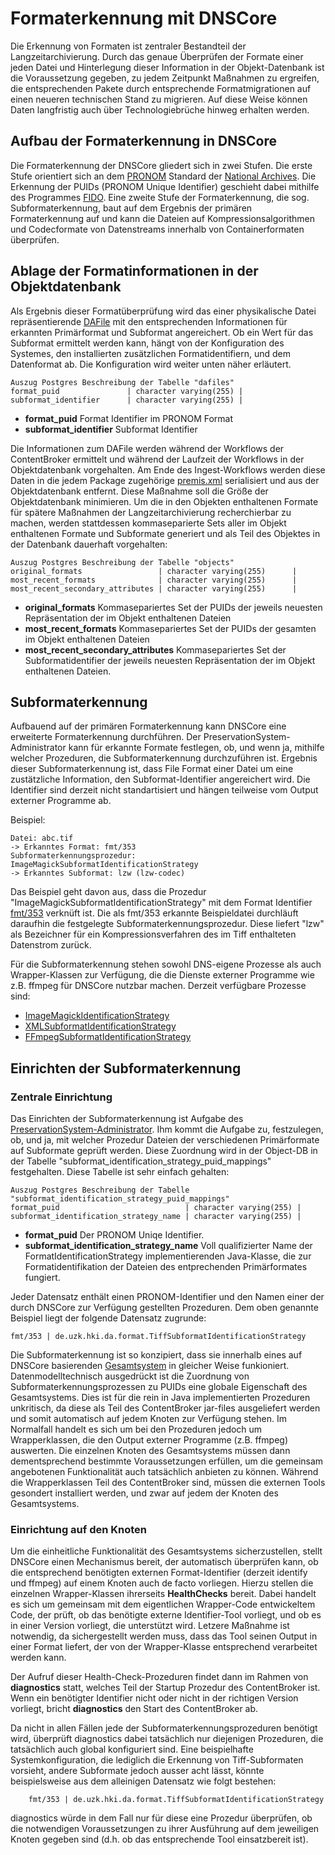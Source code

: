 # Formaterkennung mit DNSCore

Die Erkennung von Formaten ist zentraler Bestandteil der Langzeitarchivierung. Durch das genaue Überprüfen der Formate einer jeden Datei und Hinterlegung dieser Information in der Objekt-Datenbank ist die Voraussetzung gegeben, zu jedem Zeitpunkt Maßnahmen zu ergreifen, die entsprechenden Pakete durch entsprechende Formatmigrationen auf einen neueren technischen Stand zu migrieren. Auf diese Weise können Daten langfristig auch über Technologiebrüche hinweg erhalten werden.

## Aufbau der Formaterkennung in DNSCore

Die Formaterkennung der DNSCore gliedert sich in zwei Stufen. Die erste Stufe orientiert sich an dem [PRONOM](http://apps.nationalarchives.gov.uk/PRONOM/Default.aspx) Standard der [National Archives](http://www.nationalarchives.gov.uk/). Die Erkennung der PUIDs (PRONOM Unique Identifier) geschieht dabei mithilfe des Programmes [FIDO](https://github.com/openplanets/fido). Eine zweite Stufe der Formaterkennung, die sog. Subformaterkennung, baut auf dem Ergebnis der primären Formaterkennung auf und kann die Dateien auf Kompressionsalgorithmen und Codecformate von Datenstreams innerhalb von Containerformaten überprüfen.

## Ablage der Formatinformationen in der Objektdatenbank

Als Ergebnis dieser Formatüberprüfung wird das einer physikalische Datei repräsentierende [DAFile](object_model.de.md#dafile) mit den entsprechenden Informationen für erkannten Primärformat und Subformat angereichert. Ob ein Wert für das Subformat ermittelt werden kann, hängt von der Konfiguration des Systemes, den installierten zusätzlichen Formatidentifiern, und dem Datenformat ab. Die Konfiguration wird weiter unten näher erläutert.

    Auszug Postgres Beschreibung der Tabelle "dafiles"
    format_puid               | character varying(255) | 
    subformat_identifier      | character varying(255) |

* **format_puid** Format Identifier im PRONOM Format
* **subformat_identifier** Subformat Identifier

Die Informationen zum DAFile werden während der Workflows der ContentBroker ermittelt und während der Laufzeit der Workflows in der Objektdatenbank vorgehalten. Am Ende des Ingest-Workflows werden diese Daten in die jedem Package zugehörige [premis.xml](specification_premis.md) serialisiert und aus der Objektdatenbank entfernt. Diese Maßnahme soll die Größe der Objektdatenbank minimieren. Um die in den Objekten enthaltenen Formate für spätere Maßnahmen der Langzeitarchivierung recherchierbar zu machen, werden stattdessen kommaseparierte Sets aller im Objekt enthaltenen Formate und Subformate generiert und als Teil des Objektes in der Datenbank dauerhaft vorgehalten:

    Auszug Postgres Beschreibung der Tabelle "objects"
    original_formats                 | character varying(255)      | 
    most_recent_formats              | character varying(255)      | 
    most_recent_secondary_attributes | character varying(255)      | 

* **original_formats** Kommasepariertes Set der PUIDs der jeweils neuesten Repräsentation der im Objekt enthaltenen Dateien
* **most_recent_formats** Kommasepariertes Set der PUIDs der gesamten im Objekt enthaltenen Dateien
* **most_recent_secondary_attributes** Kommasepariertes Set der Subformatidentifier der jeweils neuesten Repräsentation der im Objekt enthaltenen Dateien.

## Subformaterkennung

Aufbauend auf der primären Formaterkennung kann DNSCore eine erweiterte Formaterkennung durchführen. Der PreservationSystem-Administrator kann für erkannte Formate festlegen, ob, und wenn ja, mithilfe welcher Prozeduren,
die Subformaterkennung durchzuführen ist. Ergebnis dieser Subformaterkennung ist, dass File Format einer Datei um eine zustätzliche Information, den Subformat-Identifier angereichert wird. Die Identifier sind derzeit nicht standartisiert und hängen teilweise vom Output externer Programme ab.

Beispiel:

    Datei: abc.tif 
    -> Erkanntes Format: fmt/353
    Subformaterkennungsprozedur: ImageMagickSubformatIdentificationStrategy
    -> Erkanntes Subformat: lzw (lzw-codec)

Das Beispiel geht davon aus, dass die Prozedur "ImageMagickSubformatIdentificationStrategy" mit dem Format Identifier [fmt/353](http://apps.nationalarchives.gov.uk/PRONOM/Format/proFormatSearch.aspx?status=detailReport&id=1099) verknüft ist. Die als fmt/353 erkannte Beispieldatei durchläuft daraufhin die festgelegte Subformaterkennungsprozedur. Diese liefert "lzw" als Bezeichner für ein Kompressionsverfahren des im Tiff enthalteten Datenstrom zurück.

Für die Subformaterkennung stehen sowohl DNS-eigene Prozesse als auch  Wrapper-Klassen zur Verfügung, die die Dienste externer Programme wie z.B. ffmpeg für DNSCore nutzbar machen. Derzeit verfügbare Prozesse sind:

* [ImageMagickIdentificationStrategy](../java/de/uzk/hki/da/format/ImageMagickIdentifySubformatIdentificationStrategy.java)
* [XMLSubformatIdentificationStrategy](../java/de/uzk/hki/da/format/XMLSubformatIdentificationStrategy.java)
* [FFmpegSubformatIdentificationStrategy](../java/de/uzk/hki/da/format/FFmpegSubformatIdentificationStrategy.java)

## Einrichten der Subformaterkennung

### Zentrale Einrichtung 

Das Einrichten der Subformaterkennung ist Aufgabe des [PreservationSystem-Administrator](object_model.de.md#user---der-benutzer). Ihm kommt die Aufgabe zu, festzulegen, ob, und ja, mit welcher Prozedur Dateien der verschiedenen Primärformate auf Subformate geprüft werden. Diese Zuordnung wird in der Object-DB in der Tabelle "subformat_identification_strategy_puid_mappings" festgehalten. Diese Tabelle ist sehr einfach gehalten:

    Auszug Postgres Beschreibung der Tabelle "subformat_identification_strategy_puid_mappings"
    format_puid                            | character varying(255) | 
    subformat_identification_strategy_name | character varying(255) | 

* **format_puid** Der PRONOM Uniqe Identifier.
* **subformat_identification_strategy_name** Voll qualifizierter Name der FormatIdentificationStrategy implementierenden Java-Klasse, die zur Formatidentifikation der Dateien des entprechenden Primärformates fungiert.

Jeder Datensatz enthält einen PRONOM-Identifier und den Namen einer der durch DNSCore zur Verfügung gestellten Prozeduren. Dem oben genannte Beispiel liegt der folgende Datensatz zugrunde:

    fmt/353 | de.uzk.hki.da.format.TiffSubformatIdentificationStrategy
    
Die Subformaterkennung ist so konzipiert, dass sie innerhalb eines auf DNSCore basierenden [Gesamtsystem](object_model.de.md#preservationsystem---das-gesamtsystem) in gleicher Weise funkioniert. Datenmodelltechnisch ausgedrückt ist die Zuordnung von Subformaterkennungsprozessen zu PUIDs eine globale Eigenschaft des Gesamtsystems. Dies ist für die rein in Java implementierten Prozeduren unkritisch, da diese als Teil des ContentBroker jar-files ausgeliefert werden und somit automatisch auf jedem Knoten zur Verfügung stehen. Im Normalfall handelt es sich um bei den Prozeduren jedoch um Wrapperklassen, die den Output externer Programme (z.B. ffmpeg) auswerten. 
Die einzelnen Knoten des Gesamtsystems müssen dann dementsprechend bestimmte Voraussetzungen erfüllen, um die gemeinsam angebotenen Funktionalität auch tatsächlich anbieten zu können. Während die Wrapperklassen Teil des ContentBroker sind, müssen die externen Tools gesondert installiert werden, und zwar auf jedem der Knoten des Gesamtsystems.

### Einrichtung auf den Knoten

Um die einheitliche Funktionalität des Gesamtsystems sicherzustellen, stellt DNSCore einen Mechanismus bereit, der automatisch überprüfen kann, ob die entsprechend benötigten externen Format-Identifier (derzeit identify und ffmpeg) auf einem Knoten auch de facto vorliegen. Hierzu stellen die einzelnen Wrapper-Klassen ihrerseits **HealthChecks** bereit. Dabei handelt es sich um gemeinsam mit dem eigentlichen Wrapper-Code entwickeltem Code, der prüft, ob das benötigte externe Identifier-Tool vorliegt, und ob es in einer Version vorliegt, die unterstützt wird. Letzere Maßnahme ist notwendig, da sichergestellt werden muss, dass das Tool seinen Output in einer Format liefert, der von der Wrapper-Klasse entsprechend verarbeitet werden kann.

Der Aufruf dieser Health-Check-Prozeduren findet dann im Rahmen von **diagnostics** statt, welches Teil der Startup Prozedur des ContentBroker ist. Wenn ein benötigter Identifier nicht oder nicht in der richtigen Version vorliegt, bricht **diagnostics** den Start des ContentBroker ab.

Da nicht in allen Fällen jede der Subformaterkennungsprozeduren benötigt wird, überprüft diagnostics dabei tatsächlich nur diejenigen Prozeduren, die tatsächlich auch global konfiguriert sind. Eine beispielhafte Systemkonfiguration, die lediglich die Erkennung von Tiff-Subformaten vorsieht, andere Subformate jedoch ausser acht lässt, könnte beispielsweise aus dem alleinigen Datensatz wie folgt bestehen:

        fmt/353 | de.uzk.hki.da.format.TiffSubformatIdentificationStrategy

diagnostics würde in dem Fall nur für diese eine Prozedur überprüfen, ob die notwendigen Voraussetzungen zu ihrer Ausführung auf dem jeweiligen Knoten gegeben sind (d.h. ob das entsprechende Tool einsatzbereit ist).


